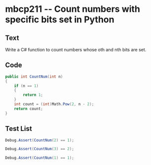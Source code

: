 # mbcp211 -- Count numbers with specific bits set in Python

## Text

Write a C# function to count numbers whose oth and nth bits are set.

## Code

```csharp
public int CountNum(int n) 
{ 
    if (n == 1) 
    { 
        return 1; 
    } 
    int count = (int)Math.Pow(2, n - 2); 
    return count; 
}
```

## Test List

```csharp
Debug.Assert(CountNum(2) == 1);
```

```csharp
Debug.Assert(CountNum(3) == 2);
```

```csharp
Debug.Assert(CountNum(1) == 1);
```
